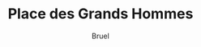---
layout: post
title: Place des Grands Hommes
author: Bruel
language: "Français"
image:
  artist: bruel.png
---